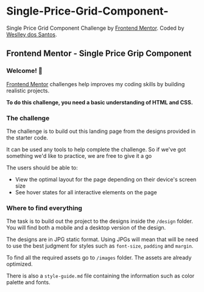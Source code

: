 # Single-Price-Grid-Component-

Single Price Grid Component Challenge by <a href="https://www.frontendmentor.io?ref=challenge" target="_blank">Frontend Mentor</a>. 
Coded by <a href="github.com/wesnds">Weslley dos Santos</a>.

## Frontend Mentor - Single Price Grip Component

### Welcome! 👋

[Frontend Mentor](https://www.frontendmentor.io) challenges help improves my coding skills by building realistic projects.

**To do this challenge, you need a basic understanding of HTML and CSS.**

### The challenge

The challenge is to build out this landing page from the designs provided in the starter code.

It can be used any tools to help complete the challenge. So if we've got something we'd like to practice, we are free to give it a go

The users should be able to: 

- View the optimal layout for the page depending on their device's screen size
- See hover states for all interactive elements on the page

### Where to find everything

The task is to build out the project to the designs inside the `/design` folder. You will find both a mobile and a desktop version of the design. 

The designs are in JPG static format. Using JPGs will mean that will be need to use the best judgment for styles such as `font-size`, `padding` and `margin`. 

To find all the required assets go to `/images` folder. The assets are already optimized.

There is also a `style-guide.md` file containing the information such as color palette and fonts.

